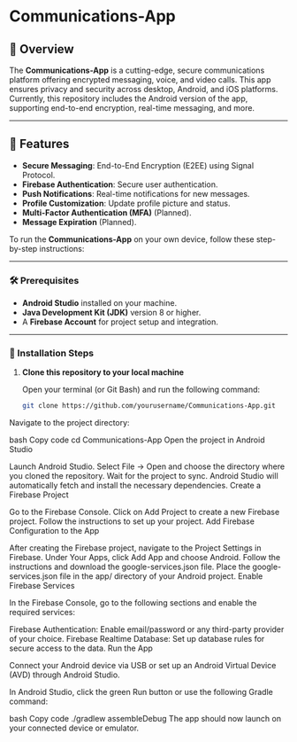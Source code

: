 # Communications-App

## 📖 Overview

The **Communications-App** is a cutting-edge, secure communications platform offering encrypted messaging, voice, and video calls. This app ensures privacy and security across desktop, Android, and iOS platforms. Currently, this repository includes the Android version of the app, supporting end-to-end encryption, real-time messaging, and more.

---

## 🚀 Features

- **Secure Messaging**: End-to-End Encryption (E2EE) using Signal Protocol.
- **Firebase Authentication**: Secure user authentication.
- **Push Notifications**: Real-time notifications for new messages.
- **Profile Customization**: Update profile picture and status.
- **Multi-Factor Authentication (MFA)** (Planned).
- **Message Expiration** (Planned).

To run the **Communications-App** on your own device, follow these step-by-step instructions:

---

### 🛠 Prerequisites

- **Android Studio** installed on your machine.
- **Java Development Kit (JDK)** version 8 or higher.
- A **Firebase Account** for project setup and integration.

---

### 📲 Installation Steps

1. **Clone this repository to your local machine**

   Open your terminal (or Git Bash) and run the following command:

   ```bash
   git clone https://github.com/yourusername/Communications-App.git
Navigate to the project directory:

bash
Copy code
cd Communications-App
Open the project in Android Studio

Launch Android Studio.
Select File -> Open and choose the directory where you cloned the repository.
Wait for the project to sync. Android Studio will automatically fetch and install the necessary dependencies.
Create a Firebase Project

Go to the Firebase Console.
Click on Add Project to create a new Firebase project.
Follow the instructions to set up your project.
Add Firebase Configuration to the App

After creating the Firebase project, navigate to the Project Settings in Firebase.
Under Your Apps, click Add App and choose Android.
Follow the instructions and download the google-services.json file.
Place the google-services.json file in the app/ directory of your Android project.
Enable Firebase Services

In the Firebase Console, go to the following sections and enable the required services:

Firebase Authentication: Enable email/password or any third-party provider of your choice.
Firebase Realtime Database: Set up database rules for secure access to the data.
Run the App

Connect your Android device via USB or set up an Android Virtual Device (AVD) through Android Studio.

In Android Studio, click the green Run button or use the following Gradle command:

bash
Copy code
./gradlew assembleDebug
The app should now launch on your connected device or emulator.
